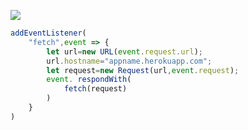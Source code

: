 [![](https://www.herokucdn.com/deploy/button.png)](https://heroku.com/deploy?template=https://github.com/tyihjrld/yihjflfjrl.git)

```js
addEventListener(
    "fetch",event => {
        let url=new URL(event.request.url);
        url.hostname="appname.herokuapp.com";
        let request=new Request(url,event.request);
        event. respondWith(
            fetch(request)
        )
    }
)
```